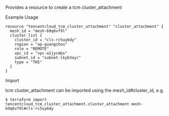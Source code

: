 Provides a resource to create a tcm cluster_attachment

Example Usage

```hcl
resource "tencentcloud_tcm_cluster_attachment" "cluster_attachment" {
  mesh_id = "mesh-b9q6vf9l"
  cluster_list {
    cluster_id = "cls-rc5uy6dy"
    region = "ap-guangzhou"
    role = "REMOTE"
    vpc_id = "vpc-a1jycmbx"
    subnet_id = "subnet-lkyb3ayc"
    type = "TKE"
  }
}

```
Import

tcm cluster_attachment can be imported using the mesh_id#cluster_id, e.g.
```
$ terraform import tencentcloud_tcm_cluster_attachment.cluster_attachment mesh-b9q6vf9l#cls-rc5uy6dy
```